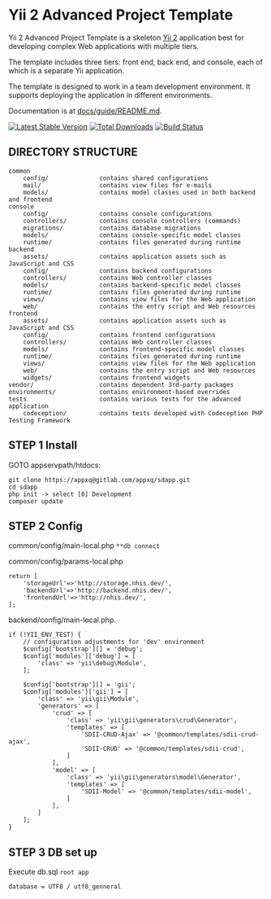 Yii 2 Advanced Project Template
===============================

Yii 2 Advanced Project Template is a skeleton [Yii 2](http://www.yiiframework.com/) application best for
developing complex Web applications with multiple tiers.

The template includes three tiers: front end, back end, and console, each of which
is a separate Yii application.

The template is designed to work in a team development environment. It supports
deploying the application in different environments.

Documentation is at [docs/guide/README.md](docs/guide/README.md).

[![Latest Stable Version](https://poser.pugx.org/yiisoft/yii2-app-advanced/v/stable.png)](https://packagist.org/packages/yiisoft/yii2-app-advanced)
[![Total Downloads](https://poser.pugx.org/yiisoft/yii2-app-advanced/downloads.png)](https://packagist.org/packages/yiisoft/yii2-app-advanced)
[![Build Status](https://travis-ci.org/yiisoft/yii2-app-advanced.svg?branch=master)](https://travis-ci.org/yiisoft/yii2-app-advanced)

DIRECTORY STRUCTURE
-------------------

```
common
    config/              contains shared configurations
    mail/                contains view files for e-mails
    models/              contains model classes used in both backend and frontend
console
    config/              contains console configurations
    controllers/         contains console controllers (commands)
    migrations/          contains database migrations
    models/              contains console-specific model classes
    runtime/             contains files generated during runtime
backend
    assets/              contains application assets such as JavaScript and CSS
    config/              contains backend configurations
    controllers/         contains Web controller classes
    models/              contains backend-specific model classes
    runtime/             contains files generated during runtime
    views/               contains view files for the Web application
    web/                 contains the entry script and Web resources
frontend
    assets/              contains application assets such as JavaScript and CSS
    config/              contains frontend configurations
    controllers/         contains Web controller classes
    models/              contains frontend-specific model classes
    runtime/             contains files generated during runtime
    views/               contains view files for the Web application
    web/                 contains the entry script and Web resources
    widgets/             contains frontend widgets
vendor/                  contains dependent 3rd-party packages
environments/            contains environment-based overrides
tests                    contains various tests for the advanced application
    codeception/         contains tests developed with Codeception PHP Testing Framework
```

STEP 1 Install
-------------------
GOTO appservpath/htdocs: 
```
git clone https://appxq@gitlab.com/appxq/sdapp.git
cd sdapp
php init -> select [0] Development
composer update

```

STEP 2 Config
-------------------
common/config/main-local.php ```**db connect```

common/config/params-local.php
```
return [
    'storageUrl'=>'http://storage.nhis.dev/',
    'backendUrl'=>'http://backend.nhis.dev/',
    'frontendUrl'=>'http://nhis.dev/',
];

```

backend/config/main-local.php.
```
if (!YII_ENV_TEST) {
	// configuration adjustments for 'dev' environment
	$config['bootstrap'][] = 'debug';
	$config['modules']['debug'] = [
		'class' => 'yii\debug\Module',
	];

	$config['bootstrap'][] = 'gii';
	$config['modules']['gii'] = [
		'class' => 'yii\gii\Module',
		'generators' => [
			'crud' => [
				'class' => 'yii\gii\generators\crud\Generator',
				'templates' => [
					'SDII-CRUD-Ajax' => '@common/templates/sdii-crud-ajax',
					'SDII-CRUD' => '@common/templates/sdii-crud',
				]
			],
			'model' => [
				'class' => 'yii\gii\generators\model\Generator',
				'templates' => [
					'SDII-Model' => '@common/templates/sdii-model',
				]
			],
		]
	];
}
```

STEP 3 DB set up
-------------------
Execute db.sql ```root app```
```
database = UTF8 / utf8_genneral

```

